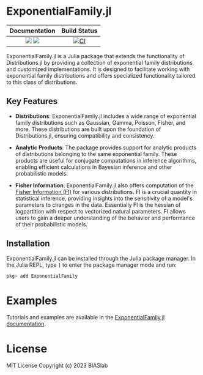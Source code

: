 # ExponentialFamily.jl

| **Documentation**                                                         | **Build Status**                 
|:-------------------------------------------------------------------------:|:--------------------------------:|
| [![][docs-stable-img]][docs-stable-url] [![][docs-dev-img]][docs-dev-url] | [![CI][ci-img]][ci-url]         | 

[ci-img]: https://github.com/biaslab/ExponentialFamily.jl/actions/workflows/CI.yml/badge.svg?branch=main
[ci-url]: https://github.com/biaslab/ExponentialFamily.jl/actions

[docs-dev-img]: https://img.shields.io/badge/docs-dev-blue.svg
[docs-dev-url]: https://biaslab.github.io/ExponentialFamily.jl/dev

[docs-stable-img]: https://img.shields.io/badge/docs-stable-blue.svg
[docs-stable-url]: https://biaslab.github.io/ExponentialFamily.jl/stable


ExponentialFamily.jl is a Julia package that extends the functionality of Distributions.jl by providing a collection of exponential family distributions and customized implementations. It is designed to facilitate working with exponential family distributions and offers specialized functionality tailored to this class of distributions.


## Key Features

- **Distributions**: ExponentialFamily.jl includes a wide range of exponential family distributions such as Gaussian, Gamma, Poisson, Fisher, and more. These distributions are built upon the foundation of Distributions.jl, ensuring compatibility and consistency.

- **Analytic Products**: The package provides support for analytic products of distributions belonging to the same exponential family. These products are useful for conjugate computations in inference algorithms, enabling efficient calculations in Bayesian inference and other probabilistic models.
  
- **Fisher Information**: ExponentialFamily.jl also offers computation of the [Fisher Information (FI)](https://en.wikipedia.org/wiki/Fisher_information) for various distributions. FI is a crucial quantity in statistical inference, providing insights into the sensitivity of a model's parameters to changes in the data. Essentially FI is the hessian of logpartition with respect to vectorized natural parameters. FI allows users to gain a deeper understanding of the behavior and performance of their probabilistic models.

## Installation
ExponentialFamily.jl can be installed through the Julia package manager. In the Julia REPL, type `]` to enter the package manager mode and run:
```julia
pkg> add ExponentialFamily
```

# Examples 

Tutorials and examples are available in the [ExponentialFamily.jl documentation](https://biaslab.github.io/ExponentialFamily.jl/stable/).

# License

MIT License Copyright (c) 2023 BIASlab
